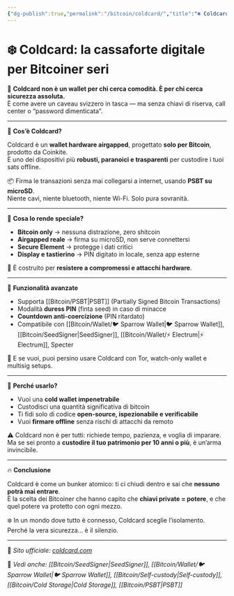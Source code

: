 ```yaml
---
{"dg-publish":true,"permalink":"/bitcoin/coldcard/","title":"❄️ Coldcard: la cassaforte digitale per Bitcoiner seri","tags":["Bitcoin","Wallet","Hardware","ColdStorage","SelfCustody","PSBT"]}
---
```



# ❄️ Coldcard: la cassaforte digitale per Bitcoiner seri

💼 **Coldcard non è un wallet per chi cerca comodità. È per chi cerca sicurezza assoluta.**  
È come avere un caveau svizzero in tasca — ma senza chiavi di riserva, call center o “password dimenticata”.

---

🔐 **Cos’è Coldcard?**

Coldcard è un **wallet hardware airgapped**, progettato **solo per Bitcoin**, prodotto da Coinkite.  
È uno dei dispositivi più **robusti, paranoici e trasparenti** per custodire i tuoi sats offline.

📦 Firma le transazioni senza mai collegarsi a internet, usando **PSBT su microSD**.  
Niente cavi, niente bluetooth, niente Wi-Fi. Solo pura sovranità.

---

🧱 **Cosa lo rende speciale?**

- **Bitcoin only** → nessuna distrazione, zero shitcoin  
- **Airgapped reale** → firma su microSD, non serve connettersi  
- **Secure Element** → protegge i dati critici  
- **Display e tastierino** → PIN digitato in locale, senza app esterne

🧨 È costruito per **resistere a compromessi e attacchi hardware**.

---

🧠 **Funzionalità avanzate**

- Supporta [[Bitcoin/PSBT\|PSBT]] (Partially Signed Bitcoin Transactions)  
- Modalità **duress PIN** (finta seed) in caso di minacce  
- **Countdown anti-coercizione** (PIN ritardato)  
- Compatibile con [[Bitcoin/Wallet/🐦 Sparrow Wallet\|🐦 Sparrow Wallet]], [[Bitcoin/SeedSigner\|SeedSigner]], [[Bitcoin/Wallet/⚡ Electrum\|⚡ Electrum]], Specter

📡 E se vuoi, puoi persino usare Coldcard con Tor, watch-only wallet e multisig setups.

---

🎯 **Perché usarlo?**

- Vuoi una **cold wallet impenetrabile**  
- Custodisci una quantità significativa di bitcoin  
- Ti fidi solo di codice **open-source, ispezionabile e verificabile**  
- Vuoi **firmare offline** senza rischi di attacchi da remoto

⚠️ Coldcard non è per tutti: richiede tempo, pazienza, e voglia di imparare.  
Ma se sei pronto a **custodire il tuo patrimonio per 10 anni o più**, è un’arma invincibile.

---

🔥 **Conclusione**

Coldcard è come un bunker atomico: ti ci chiudi dentro e sai che **nessuno potrà mai entrare**.  
È la scelta dei Bitcoiner che hanno capito che **chiavi private = potere**, e che quel potere va protetto con ogni mezzo.

❄️ In un mondo dove tutto è connesso, Coldcard sceglie l’isolamento.  
Perché la vera sicurezza… è il silenzio.

---

🔗 _Sito ufficiale: [coldcard.com](https://coldcard.com)_

📎 _Vedi anche: [[Bitcoin/SeedSigner\|SeedSigner]], [[Bitcoin/Wallet/🐦 Sparrow Wallet\|🐦 Sparrow Wallet]], [[Bitcoin/Self-custody\|Self-custody]], [[Bitcoin/Cold Storage\|Cold Storage]], [[Bitcoin/PSBT\|PSBT]]_
